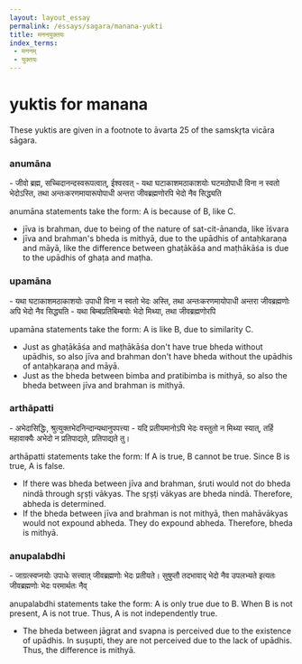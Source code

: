```yaml
---
layout: layout_essay
permalink: /essays/sagara/manana-yukti
title: मननयुक्तयः
index_terms:
 - मननम्
 - युक्तयः
---
```


# yuktis for manana

These yuktis are given in a footnote to āvarta 25 of the samskr̥ta vicāra sāgara.

### anumāna

<div class="skt" markdown="1">
- जीवो ब्रह्म, सच्चिदानन्दस्वरूपत्वात्, ईश्वरवत्
- यथा घटाकाशमठाकाशयोः घटमठोपाधी विना न स्वतो भेदोऽस्ति,
तथा अन्तःकरणमायारूपोपाधी अन्तरा जीवब्रह्मणोरपि भेदो नैव सिद्ध्यति
</div>

anumāna statements take the form: A is because of B, like C.

- jīva is brahman, due to being of the nature of sat-cit-ānanda, like īśvara
- jīva and brahman's bheda is mithyā, due to the upādhis of antaḥkaraṇa and māyā, like the difference between ghaṭākāśa and maṭhākāśa is due to the upādhis of ghaṭa and maṭha.

### upamāna

<div class="skt" markdown="1">
- यथा घटाकाशमठाकाशयोः उपाधी विना न स्वतो भेदः अस्ति, तथा अन्तःकरणमायोपाधी अन्तरा जीवब्रह्मणोः अपि भेदो नैव सिद्ध्यति
- यथा बिम्बप्रतिबिम्बयोः भेदो मिथ्या, तथा जीवब्रह्मणोरपि
</div>

upamāna statements take the form: A is like B, due to similarity C.

- Just as ghaṭākāśa and maṭhākāśa don't have true bheda without upādhis, so also jīva and brahman don't have bheda without the upādhis of antaḥkaraṇa and māyā. 
- Just as the bheda between bimba and pratibimba is mithyā, so also the bheda between jīva and brahman is mithyā. 

### arthāpatti

<div class="skt" markdown="1">
- अभेदासिद्धिः, श्रुत्युक्तभेदनिन्दान्यथानुपपत्त्या
- यदि प्रतीयमानोऽपि भेदः वस्तुतो न मिथ्या स्यात्, तर्हि महावाक्यैः अभेदो न प्रतिपाद्यते, प्रतिपाद्यते तु। 
</div>

arthāpatti statements take the form: If A is true, B cannot be true. Since B is true, A is false.

- If there was bheda between jīva and brahman, śruti would not do bheda nindā through sr̥ṣṭi vākyas. The sr̥ṣṭi vākyas are bheda nindā. Therefore, abheda is determined.
- If the bheda between jīva and brahman is not mithyā, then mahāvākyas would not expound abheda. They do expound abheda. Therefore, bheda is mithyā. 

### anupalabdhi

<div class="skt" markdown="1">
- जाग्रत्स्वप्नयोः उपाधेः सत्त्वात् जीवब्रह्मणोः भेदः प्रतीयते। सुषुप्तौ तदभावाद् भेदो नैव उपलभ्यते इत्यतः जीवब्रह्मणोः भेदः परमार्थतः नैव्
</div>

anupalabdhi statements take the form: A is only true due to B. When B is not present, A is not true. Thus, A is not independently true.

- The bheda between jāgrat and svapna is perceived due to the existence of upādhis. 
In suṣupti, they are not perceived due to the lack of upādhis.
Thus, the difference is mithyā. 
